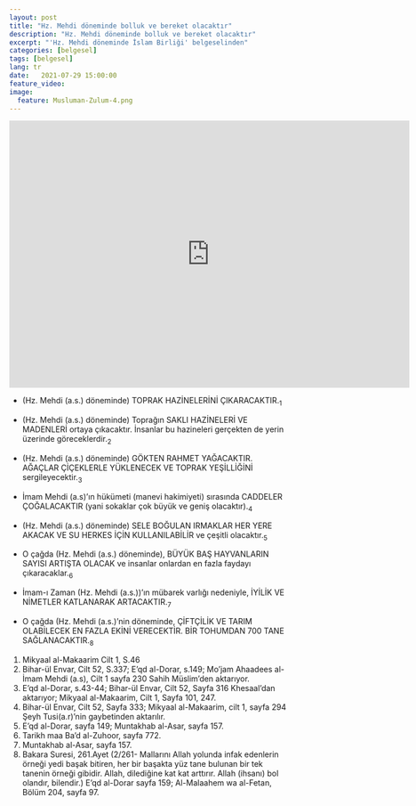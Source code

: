 ```yaml
---
layout: post
title: "Hz. Mehdi döneminde bolluk ve bereket olacaktır"
description: "Hz. Mehdi döneminde bolluk ve bereket olacaktır"
excerpt: "'Hz. Mehdi döneminde İslam Birliği' belgeselinden"
categories: [belgesel]
tags: [belgesel]
lang: tr
date:   2021-07-29 15:00:00
feature_video: 
image:
  feature: Musluman-Zulum-4.png
---
```


<div class="responsive-wrap">
<iframe width="720" height="480" src="https://e.pcloud.link/publink/show?code=XZz5h0ZOFaTbBxFjM0SGBDJDh25DSqq95ty" title="YouTube video player" frameborder="0" allow="accelerometer; autoplay; clipboard-write; encrypted-media; gyroscope; picture-in-picture" allowfullscreen></iframe>
</div>


- (Hz. Mehdi (a.s.) döneminde) TOPRAK HAZİNELERİNİ ÇIKARACAKTIR.<sub>1</sub>

- (Hz. Mehdi (a.s.) döneminde) Toprağın SAKLI HAZİNELERİ VE MADENLERİ ortaya çıkacaktır. İnsanlar bu hazineleri gerçekten de yerin üzerinde göreceklerdir.<sub>2</sub>

- (Hz. Mehdi (a.s.) döneminde) GÖKTEN RAHMET YAĞACAKTIR. AĞAÇLAR ÇİÇEKLERLE YÜKLENECEK VE TOPRAK YEŞİLLİĞİNİ sergileyecektir.<sub>3</sub>
 
- İmam Mehdi (a.s)’ın hükümeti (manevi hakimiyeti) sırasında CADDELER ÇOĞALACAKTIR (yani sokaklar çok büyük ve geniş olacaktır).<sub>4</sub>

- (Hz. Mehdi (a.s.) döneminde) SELE BOĞULAN IRMAKLAR HER YERE AKACAK VE  SU HERKES İÇİN KULLANILABİLİR ve çeşitli olacaktır.<sub>5</sub>

- O çağda (Hz. Mehdi (a.s.) döneminde), BÜYÜK BAŞ HAYVANLARIN SAYISI ARTIŞTA OLACAK ve insanlar onlardan en fazla faydayı çıkaracaklar.<sub>6</sub> 

- İmam-ı Zaman (Hz. Mehdi (a.s.))’ın mübarek varlığı nedeniyle, İYİLİK VE NİMETLER KATLANARAK ARTACAKTIR.<sub>7</sub>

- O çağda (Hz. Mehdi (a.s.)’nin döneminde, ÇİFTÇİLİK VE TARIM OLABİLECEK EN FAZLA EKİNİ VERECEKTİR. BİR TOHUMDAN 700 TANE SAĞLANACAKTIR.<sub>8</sub>


1. Mikyaal al-Makaarim Cilt 1, S.46
2. Bihar-ül Envar, Cilt 52, S.337; E’qd al-Dorar, s.149; Mo’jam Ahaadees al-İmam Mehdi (a.s), Cilt 1 sayfa 230 Sahih Müslim’den aktarıyor.
3. E’qd al-Dorar, s.43-44; Bihar-ül Envar, Cilt 52, Sayfa 316 Khesaal’dan aktarıyor; Mikyaal al-Makaarim, Cilt 1, Sayfa 101, 247.
4. Bihar-ül Envar, Cilt  52, Sayfa 333; Mikyaal al-Makaarim, cilt 1, sayfa 294 Şeyh Tusi(a.r)’nin gaybetinden aktarılır.
5. E’qd al-Dorar, sayfa 149; Muntakhab al-Asar, sayfa 157.
6. Tarikh maa Ba’d al-Zuhoor, sayfa  772.
7. Muntakhab al-Asar, sayfa 157.
8. Bakara Suresi, 261.Ayet (2/261- Mallarını Allah yolunda infak edenlerin örneği yedi başak bitiren, her bir başakta yüz tane bulunan bir tek tanenin örneği gibidir. Allah, dilediğine kat kat arttırır. Allah (ihsanı) bol olandır, bilendir.) E’qd al-Dorar sayfa 159; Al-Malaahem wa al-Fetan, Bölüm 204, sayfa 97.

